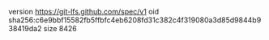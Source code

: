 version https://git-lfs.github.com/spec/v1
oid sha256:c6e9bbf15582fb5ffbfc4eb6208fd31c382c4f319080a3d85d9844b938419da2
size 8426
